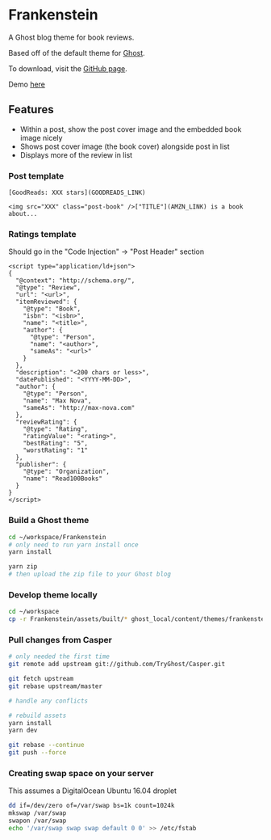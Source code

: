 # Frankenstein

A Ghost blog theme for book reviews.

Based off of the default theme for [Ghost](http://github.com/tryghost/ghost/).

To download, visit the [GitHub page](https://github.com/max-nova/Frankenstein).

Demo [here](https://books.max-nova.com)

## Features

* Within a post, show the post cover image and the embedded book image nicely
* Shows post cover image (the book cover) alongside post in list
* Displays more of the review in list

### Post template
```
[GoodReads: XXX stars](GOODREADS_LINK)

<img src="XXX" class="post-book" />["TITLE"](AMZN_LINK) is a book about...
```

### Ratings template
Should go in the "Code Injection" -> "Post Header" section
```
<script type="application/ld+json">
{
  "@context": "http://schema.org/",
  "@type": "Review",
  "url": "<url>",
  "itemReviewed": {
    "@type": "Book",
    "isbn": "<isbn>",
    "name": "<title>",
    "author": {
      "@type": "Person",
      "name": "<author>",
      "sameAs": "<url>"
    }
  },
  "description": "<200 chars or less>",
  "datePublished": "<YYYY-MM-DD>",
  "author": {
    "@type": "Person",
    "name": "Max Nova",
    "sameAs": "http://max-nova.com"
  },
  "reviewRating": {
    "@type": "Rating",
    "ratingValue": "<rating>",
    "bestRating": "5",
    "worstRating": "1"
  },
  "publisher": {
    "@type": "Organization",
    "name": "Read100Books"
  }
}
</script>
```

### Build a Ghost theme
```bash
cd ~/workspace/Frankenstein
# only need to run yarn install once
yarn install

yarn zip
# then upload the zip file to your Ghost blog
```

### Develop theme locally
```bash
cd ~/workspace
cp -r Frankenstein/assets/built/* ghost_local/content/themes/frankenstein/assets/built/
```

### Pull changes from Casper
```bash
# only needed the first time
git remote add upstream git://github.com/TryGhost/Casper.git

git fetch upstream
git rebase upstream/master

# handle any conflicts

# rebuild assets
yarn install
yarn dev

git rebase --continue
git push --force
```

### Creating swap space on your server
This assumes a DigitalOcean Ubuntu 16.04 droplet
```bash
dd if=/dev/zero of=/var/swap bs=1k count=1024k
mkswap /var/swap
swapon /var/swap
echo '/var/swap swap swap default 0 0' >> /etc/fstab
```
